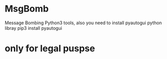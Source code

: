 # MsgBomb
Message Bombing Python3 tools,
also you need to install pyautogui python libray
pip3 install pyautogui

# only for legal puspse
